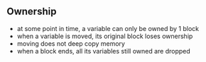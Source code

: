 ## Ownership

* at some point in time, a variable can only be owned by 1 block
* when a variable is moved, its original block loses ownership
* moving does not deep copy memory
* when a block ends, all its variables still owned are dropped